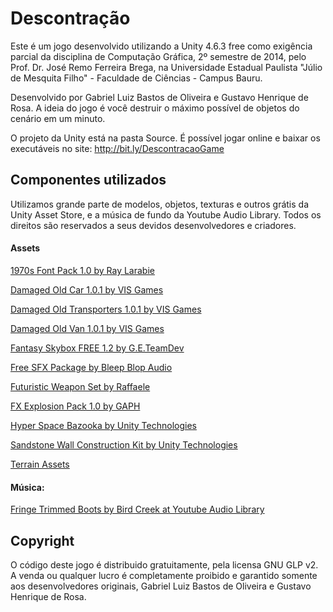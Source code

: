 # Descontração

Este é um jogo desenvolvido utilizando a Unity 4.6.3 free como exigência parcial da disciplina de Computação Gráfica, 2º semestre de 2014, pelo Prof. Dr. José Remo Ferreira Brega, na Universidade Estadual Paulista "Júlio de Mesquita Filho" - Faculdade de Ciências - Campus Bauru.

Desenvolvido por Gabriel Luiz Bastos de Oliveira e Gustavo Henrique de Rosa. A ideia do jogo é você destruir o máximo possível de objetos do cenário em um minuto.

O projeto da Unity está na pasta Source. É possível jogar online e baixar os executáveis no site: http://bit.ly/DescontracaoGame

## Componentes utilizados

Utilizamos grande parte de modelos, objetos, texturas e outros grátis da Unity Asset Store, e a música de fundo da Youtube Audio Library. Todos os direitos são reservados a seus devidos desenvolvedores e criadores.

#### Assets

[1970s Font Pack 1.0 by Ray Larabie](http://u3d.as/3i5)

[Damaged Old Car 1.0.1 by VIS Games](http://u3d.as/1uY)

[Damaged Old Transporters 1.0.1 by VIS Games](http://u3d.as/1RZ)

[Damaged Old Van 1.0.1 by VIS Games](http://u3d.as/1RU)

[Fantasy Skybox FREE 1.2 by G.E.TeamDev](http://u3d.as/7W1)

[Free SFX Package by Bleep Blop Audio](http://u3d.as/3AX)

[Futuristic Weapon Set by Raffaele](http://u3d.as/6Na)

[FX Explosion Pack 1.0 by GAPH](http://u3d.as/bFm)

[Hyper Space Bazooka by Unity Technologies](http://u3d.as/3t6)

[Sandstone Wall Construction Kit by Unity Technologies](http://u3d.as/8h1)

[Terrain Assets](http://u3d.as/1qQ)

#### Música:
[Fringe Trimmed Boots by Bird Creek at Youtube Audio Library](https://www.youtube.com/audiolibrary/music)

## Copyright

O código deste jogo é distribuido gratuitamente, pela licensa GNU GLP v2. A venda ou qualquer lucro é completamente proibido e garantido somente aos desenvolvedores originais, Gabriel Luiz Bastos de Oliveira e Gustavo Henrique de Rosa.
